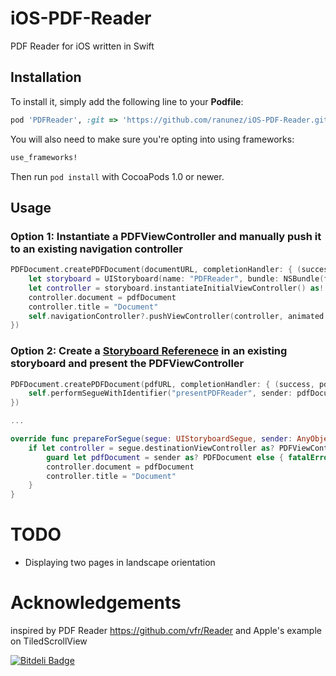 # iOS-PDF-Reader
PDF Reader for iOS written in Swift

## Installation

[CocoaPods]: http://cocoapods.org

To install it, simply add the following line to your **Podfile**:

```ruby
pod 'PDFReader', :git => 'https://github.com/ranunez/iOS-PDF-Reader.git'
```

You will also need to make sure you're opting into using frameworks:

```ruby
use_frameworks!
```

Then run `pod install` with CocoaPods 1.0 or newer.

## Usage

### Option 1: Instantiate a PDFViewController and manually push it to an existing navigation controller
```swift
PDFDocument.createPDFDocument(documentURL, completionHandler: { (success, pdfDocument) -> Void in
    let storyboard = UIStoryboard(name: "PDFReader", bundle: NSBundle(forClass: PDFViewController.self))
    let controller = storyboard.instantiateInitialViewController() as! PDFViewController
    controller.document = pdfDocument
    controller.title = "Document"
    self.navigationController?.pushViewController(controller, animated: true)
})
```

### Option 2: Create a [Storyboard Referenece](https://developer.apple.com/library/ios/recipes/xcode_help-IB_storyboard/Chapters/AddSBReference.html) in an existing storyboard and present the PDFViewController
```swift
PDFDocument.createPDFDocument(pdfURL, completionHandler: { (success, pdfDocument) -> Void in
    self.performSegueWithIdentifier("presentPDFReader", sender: pdfDocument)
})

...

override func prepareForSegue(segue: UIStoryboardSegue, sender: AnyObject?) {
    if let controller = segue.destinationViewController as? PDFViewController {
        guard let pdfDocument = sender as? PDFDocument else { fatalError() }
        controller.document = pdfDocument
        controller.title = "Document"
    }
}
```
# TODO
- Displaying two pages in landscape orientation

# Acknowledgements

inspired by PDF Reader https://github.com/vfr/Reader and Apple's example on TiledScrollView


[![Bitdeli Badge](https://d2weczhvl823v0.cloudfront.net/Alua-Kinzhebayeva/ios-pdf-reader/trend.png)](https://bitdeli.com/free "Bitdeli Badge")

